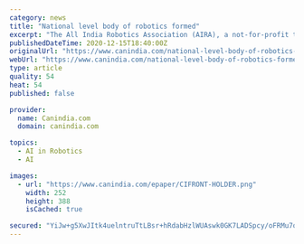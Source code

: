```yaml
---
category: news
title: "National level body of robotics formed"
excerpt: "The All India Robotics Association (AIRA), a not-for-profit trade body of robotic enterprises, was launched here on Tuesday to make India the global leader in"
publishedDateTime: 2020-12-15T18:40:00Z
originalUrl: "https://www.canindia.com/national-level-body-of-robotics-formed/"
webUrl: "https://www.canindia.com/national-level-body-of-robotics-formed/"
type: article
quality: 54
heat: 54
published: false

provider:
  name: Canindia.com
  domain: canindia.com

topics:
  - AI in Robotics
  - AI

images:
  - url: "https://www.canindia.com/epaper/CIFRONT-HOLDER.png"
    width: 252
    height: 388
    isCached: true

secured: "YiJw+g5XwJItk4uelntruTtLBsr+hRdabHzlWUAswk0GK7LADSpcy/oFRMu7qcgPuuqb0FH46nuiEdcQuYGa/6DEIcrKgl1YFGAYH5SUWb8I9ZOqCp5Xq9jTUZNTXBLG0ClTiRh1JDB6DdIFTJY2CJ0V/tkyZNFKyFSyT1ERkKmqB6vgY1WkOfT5jhkC2TnJ++e7HTPFG6CuWXNHif8cAbrXn2evMJ3lwXZCsa9T4rwSM6R52kJU4V6P6gj1CXmkzxwHJXHiKyUzTwE9ODMWVa1rrVDkOVz17aqbO6IHrk5IoEK+BwsDWRSUAVjlIhHh2f+8QZBCl7HN9beJftRfAbO0VN34Q+0z96veK9tf5vU=;o8K5QYjGlxAXM6BwyiD0sw=="
---
```


